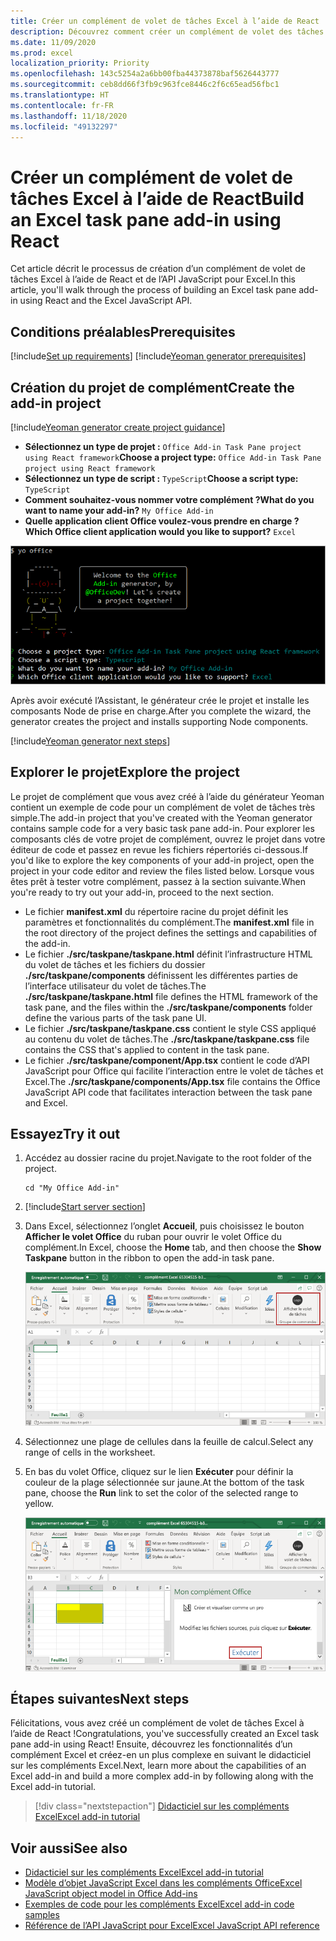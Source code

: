 ```yaml
---
title: Créer un complément de volet de tâches Excel à l’aide de React
description: Découvrez comment créer un complément de volet des tâches Excel simple à l’aide de l’API JavaScript et de React pour Office.
ms.date: 11/09/2020
ms.prod: excel
localization_priority: Priority
ms.openlocfilehash: 143c5254a2a6bb00fba44373878baf5626443777
ms.sourcegitcommit: ceb8dd66f3fb9c963fce8446c2f6c65ead56fbc1
ms.translationtype: HT
ms.contentlocale: fr-FR
ms.lasthandoff: 11/18/2020
ms.locfileid: "49132297"
---
```

# <a name="build-an-excel-task-pane-add-in-using-react"></a><span data-ttu-id="f4b7e-103">Créer un complément de volet de tâches Excel à l’aide de React</span><span class="sxs-lookup"><span data-stu-id="f4b7e-103">Build an Excel task pane add-in using React</span></span>

<span data-ttu-id="f4b7e-104">Cet article décrit le processus de création d’un complément de volet de tâches Excel à l’aide de React et de l’API JavaScript pour Excel.</span><span class="sxs-lookup"><span data-stu-id="f4b7e-104">In this article, you'll walk through the process of building an Excel task pane add-in using React and the Excel JavaScript API.</span></span>

## <a name="prerequisites"></a><span data-ttu-id="f4b7e-105">Conditions préalables</span><span class="sxs-lookup"><span data-stu-id="f4b7e-105">Prerequisites</span></span>

[!include[Set up requirements](../includes/set-up-dev-environment-beforehand.md)]
[!include[Yeoman generator prerequisites](../includes/quickstart-yo-prerequisites.md)]

## <a name="create-the-add-in-project"></a><span data-ttu-id="f4b7e-106">Création du projet de complément</span><span class="sxs-lookup"><span data-stu-id="f4b7e-106">Create the add-in project</span></span>

[!include[Yeoman generator create project guidance](../includes/yo-office-command-guidance.md)]

- <span data-ttu-id="f4b7e-107">**Sélectionnez un type de projet :** `Office Add-in Task Pane project using React framework`</span><span class="sxs-lookup"><span data-stu-id="f4b7e-107">**Choose a project type:** `Office Add-in Task Pane project using React framework`</span></span>
- <span data-ttu-id="f4b7e-108">**Sélectionnez un type de script :** `TypeScript`</span><span class="sxs-lookup"><span data-stu-id="f4b7e-108">**Choose a script type:** `TypeScript`</span></span>
- <span data-ttu-id="f4b7e-109">**Comment souhaitez-vous nommer votre complément ?**</span><span class="sxs-lookup"><span data-stu-id="f4b7e-109">**What do you want to name your add-in?**</span></span> `My Office Add-in`
- <span data-ttu-id="f4b7e-110">**Quelle application client Office voulez-vous prendre en charge ?**</span><span class="sxs-lookup"><span data-stu-id="f4b7e-110">**Which Office client application would you like to support?**</span></span> `Excel`

![Capture d’écran de l’interface de ligne de commande du générateur de compléments Yeoman Office, avec le type de projet défini sur l’infrastructure React](../images/yo-office-excel-react-2.png)

<span data-ttu-id="f4b7e-112">Après avoir exécuté l’Assistant, le générateur crée le projet et installe les composants Node de prise en charge.</span><span class="sxs-lookup"><span data-stu-id="f4b7e-112">After you complete the wizard, the generator creates the project and installs supporting Node components.</span></span>

[!include[Yeoman generator next steps](../includes/yo-office-next-steps.md)]

## <a name="explore-the-project"></a><span data-ttu-id="f4b7e-113">Explorer le projet</span><span class="sxs-lookup"><span data-stu-id="f4b7e-113">Explore the project</span></span>

<span data-ttu-id="f4b7e-114">Le projet de complément que vous avez créé à l’aide du générateur Yeoman contient un exemple de code pour un complément de volet de tâches très simple.</span><span class="sxs-lookup"><span data-stu-id="f4b7e-114">The add-in project that you've created with the Yeoman generator contains sample code for a very basic task pane add-in.</span></span> <span data-ttu-id="f4b7e-115">Pour explorer les composants clés de votre projet de complément, ouvrez le projet dans votre éditeur de code et passez en revue les fichiers répertoriés ci-dessous.</span><span class="sxs-lookup"><span data-stu-id="f4b7e-115">If you'd like to explore the key components of your add-in project, open the project in your code editor and review the files listed below.</span></span> <span data-ttu-id="f4b7e-116">Lorsque vous êtes prêt à tester votre complément, passez à la section suivante.</span><span class="sxs-lookup"><span data-stu-id="f4b7e-116">When you're ready to try out your add-in, proceed to the next section.</span></span>

- <span data-ttu-id="f4b7e-117">Le fichier **manifest.xml** du répertoire racine du projet définit les paramètres et fonctionnalités du complément.</span><span class="sxs-lookup"><span data-stu-id="f4b7e-117">The **manifest.xml** file in the root directory of the project defines the settings and capabilities of the add-in.</span></span>
- <span data-ttu-id="f4b7e-118">Le fichier **./src/taskpane/taskpane.html** définit l’infrastructure HTML du volet de tâches et les fichiers du dossier **./src/taskpane/components** définissent les différentes parties de l’interface utilisateur du volet de tâches.</span><span class="sxs-lookup"><span data-stu-id="f4b7e-118">The **./src/taskpane/taskpane.html** file defines the HTML framework of the task pane, and the files within the **./src/taskpane/components** folder define the various parts of the task pane UI.</span></span>
- <span data-ttu-id="f4b7e-119">Le fichier **./src/taskpane/taskpane.css** contient le style CSS appliqué au contenu du volet de tâches.</span><span class="sxs-lookup"><span data-stu-id="f4b7e-119">The **./src/taskpane/taskpane.css** file contains the CSS that's applied to content in the task pane.</span></span>
- <span data-ttu-id="f4b7e-120">Le fichier **./src/taskpane/component/App.tsx** contient le code d’API JavaScript pour Office qui facilite l’interaction entre le volet de tâches et Excel.</span><span class="sxs-lookup"><span data-stu-id="f4b7e-120">The **./src/taskpane/components/App.tsx** file contains the Office JavaScript API code that facilitates interaction between the task pane and Excel.</span></span>

## <a name="try-it-out"></a><span data-ttu-id="f4b7e-121">Essayez</span><span class="sxs-lookup"><span data-stu-id="f4b7e-121">Try it out</span></span>

1. <span data-ttu-id="f4b7e-122">Accédez au dossier racine du projet.</span><span class="sxs-lookup"><span data-stu-id="f4b7e-122">Navigate to the root folder of the project.</span></span>

    ```command&nbsp;line
    cd "My Office Add-in"
    ```

2. [!include[Start server section](../includes/quickstart-yo-start-server-excel.md)] 

3. <span data-ttu-id="f4b7e-123">Dans Excel, sélectionnez l’onglet **Accueil**, puis choisissez le bouton **Afficher le volet Office** du ruban pour ouvrir le volet Office du complément.</span><span class="sxs-lookup"><span data-stu-id="f4b7e-123">In Excel, choose the **Home** tab, and then choose the **Show Taskpane** button in the ribbon to open the add-in task pane.</span></span>

    ![Capture d’écran du menu Accueil d’Excel, avec le bouton Afficher le volet Office mis en évidence](../images/excel-quickstart-addin-3b.png)

4. <span data-ttu-id="f4b7e-125">Sélectionnez une plage de cellules dans la feuille de calcul.</span><span class="sxs-lookup"><span data-stu-id="f4b7e-125">Select any range of cells in the worksheet.</span></span>

5. <span data-ttu-id="f4b7e-126">En bas du volet Office, cliquez sur le lien **Exécuter** pour définir la couleur de la plage sélectionnée sur jaune.</span><span class="sxs-lookup"><span data-stu-id="f4b7e-126">At the bottom of the task pane, choose the **Run** link to set the color of the selected range to yellow.</span></span>

    ![Capture d’écran d’Excel, avec le volet Office du complément ouvert et le bouton Exécuter mis en surbrillance dans ce volet](../images/excel-quickstart-addin-3c.png)

## <a name="next-steps"></a><span data-ttu-id="f4b7e-128">Étapes suivantes</span><span class="sxs-lookup"><span data-stu-id="f4b7e-128">Next steps</span></span>

<span data-ttu-id="f4b7e-129">Félicitations, vous avez créé un complément de volet de tâches Excel à l’aide de React !</span><span class="sxs-lookup"><span data-stu-id="f4b7e-129">Congratulations, you've successfully created an Excel task pane add-in using React!</span></span> <span data-ttu-id="f4b7e-130">Ensuite, découvrez les fonctionnalités d’un complément Excel et créez-en un plus complexe en suivant le didacticiel sur les compléments Excel.</span><span class="sxs-lookup"><span data-stu-id="f4b7e-130">Next, learn more about the capabilities of an Excel add-in and build a more complex add-in by following along with the Excel add-in tutorial.</span></span>

> [!div class="nextstepaction"]
> [<span data-ttu-id="f4b7e-131">Didacticiel sur les compléments Excel</span><span class="sxs-lookup"><span data-stu-id="f4b7e-131">Excel add-in tutorial</span></span>](../tutorials/excel-tutorial.md)

## <a name="see-also"></a><span data-ttu-id="f4b7e-132">Voir aussi</span><span class="sxs-lookup"><span data-stu-id="f4b7e-132">See also</span></span>

* [<span data-ttu-id="f4b7e-133">Didacticiel sur les compléments Excel</span><span class="sxs-lookup"><span data-stu-id="f4b7e-133">Excel add-in tutorial</span></span>](../tutorials/excel-tutorial-create-table.md)
* [<span data-ttu-id="f4b7e-134">Modèle d’objet JavaScript Excel dans les compléments Office</span><span class="sxs-lookup"><span data-stu-id="f4b7e-134">Excel JavaScript object model in Office Add-ins</span></span>](../excel/excel-add-ins-core-concepts.md)
* [<span data-ttu-id="f4b7e-135">Exemples de code pour les compléments Excel</span><span class="sxs-lookup"><span data-stu-id="f4b7e-135">Excel add-in code samples</span></span>](https://developer.microsoft.com/office/gallery/?filterBy=Samples,Excel)
* [<span data-ttu-id="f4b7e-136">Référence de l’API JavaScript pour Excel</span><span class="sxs-lookup"><span data-stu-id="f4b7e-136">Excel JavaScript API reference</span></span>](../reference/overview/excel-add-ins-reference-overview.md)
